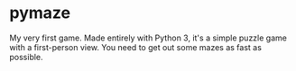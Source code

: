 # pymaze
My very first game.
Made entirely with Python 3, it's a simple puzzle game with a first-person view. You need to get out some mazes as fast as possible.

